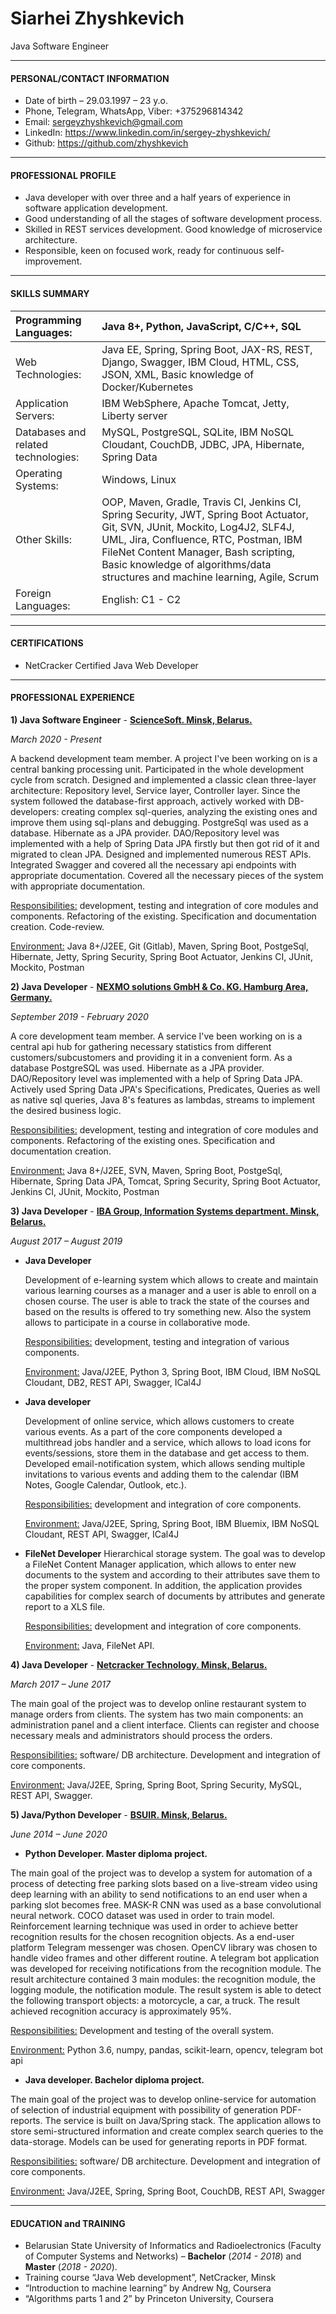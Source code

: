 # Siarhei Zhyshkevich

Java Software Engineer

---

#### PERSONAL/CONTACT INFORMATION

- Date of birth – 29.03.1997 – 23 y.o.
- Phone, Telegram, WhatsApp, Viber: +375296814342
- Email: [sergeyzhyshkevich@gmail.com](mailto:sergeyzhyshkevich@gmail.com)
- LinkedIn: https://www.linkedin.com/in/sergey-zhyshkevich/
- Github: https://github.com/zhyshkevich

---

#### PROFESSIONAL PROFILE

- Java developer with over three and a half years of experience in software application development. 
- Good understanding of all the stages of software development process.
- Skilled in REST services development. Good knowledge of microservice architecture.
- Responsible, keen on focused work, ready for continuous self-improvement.

---

#### SKILLS SUMMARY

| Programming Languages:              | Java 8+, Python, JavaScript, C/C++, SQL                      |
| :---------------------------------- | :----------------------------------------------------------- |
| Web Technologies:                   | Java EE, Spring, Spring Boot, JAX-RS, REST, Django, Swagger, IBM Cloud, HTML, CSS, JSON, XML, Basic knowledge of Docker/Kubernetes |
| Application Servers:                | IBM WebSphere, Apache Tomcat, Jetty, Liberty server          |
| Databases and related technologies: | MySQL, PostgreSQL, SQLite, IBM NoSQL Cloudant, CouchDB, JDBC, JPA, Hibernate, Spring Data |
| Operating Systems:                  | Windows, Linux                                               |
| Other Skills:                       | OOP, Maven, Gradle, Travis CI, Jenkins CI, Spring Security, JWT, Spring Boot Actuator, Git, SVN, JUnit, Mockito, Log4J2, SLF4J, UML, Jira, Confluence, RTC, Postman, IBM FileNet Content Manager, Bash scripting, Basic knowledge of algorithms/data structures and machine learning, Agile, Scrum |
| Foreign Languages:                  | English: C1 - C2                                             |

---

#### CERTIFICATIONS

- NetCracker Certified Java Web Developer

---

#### PROFESSIONAL EXPERIENCE

**1) Java Software Engineer**  - **<u>ScienceSoft. Minsk, Belarus.</u>**

*March 2020 - Present*

A backend development team member. A project I've been working on is a central banking processing unit. Participated in the whole development cycle from scratch. Designed and implemented a classic clean three-layer architecture: Repository level, Service layer, Controller layer. Since the system followed the database-first approach, actively worked with DB-developers: creating complex sql-queries, analyzing the existing ones and improve them using sql-plans and debugging. PostgreSql was used as a database. Hibernate as a JPA provider. DAO/Repository level was implemented with a help of Spring Data JPA firstly but then got rid of it and migrated to clean JPA. Designed and implemented numerous REST APIs. Integrated Swagger and covered all the necessary api endpoints with appropriate documentation. Covered all the necessary pieces of the system with appropriate documentation.

<u>Responsibilities:</u>	development, testing and integration of core modules and components. Refactoring of the existing. Specification and documentation creation. Code-review.

<u>Environment:</u>		 Java 8+/J2EE, Git (Gitlab), Maven, Spring Boot, PostgeSql, Hibernate, Jetty, Spring Security, Spring Boot Actuator, Jenkins CI, JUnit, Mockito, Postman 



**2) Java Developer**  - **<u>NEXMO solutions GmbH & Co. KG. Hamburg Area, Germany.</u>** 

*September 2019 - February 2020*

A core development team member. A service I've been working on is a central api hub for gathering necessary statistics from different customers/subcustomers and providing it in a convenient form.  As a database PostgreSQL was used. Hibernate as a JPA provider. DAO/Repository level was implemented with a help of Spring Data JPA. Actively used Spring Data JPA's Specifications, Predicates, Queries as well as native sql queries, Java 8's features as lambdas, streams to implement the desired business logic.

<u>Responsibilities:</u>	development, testing and integration of core modules and components. Refactoring of the existing ones. Specification and documentation creation.

<u>Environment:</u>		 Java 8+/J2EE, SVN, Maven, Spring Boot, PostgeSql, Hibernate, Spring Data JPA, Tomcat, Spring Security, Spring Boot Actuator, Jenkins CI, JUnit, Mockito, Postman 



**3) Java Developer** - **<u>IBA Group, Information Systems department. Minsk, Belarus.</u>**

*August 2017 – August 2019*

- **Java Developer**

  Development of e-learning system which allows to create and maintain various learning courses as a manager and a user is able to enroll on a chosen course. The user is able to track the state of the courses and based on the results is offered to try something new. Also the system allows to participate in a course in collaborative mode.

  <u>Responsibilities:</u>	development, testing and integration of various components.

  <u>Environment:</u>		 Java/J2EE, Python 3, Spring Boot, IBM Cloud, IBM NoSQL Cloudant, DB2, REST API, Swagger, ICal4J

 

- **Java developer**

  Development of online service, which allows customers to create various events. As a part of the core components developed a multithread jobs handler and a service, which allows to load icons for events/sessions, store them in the database and get access to them. Developed email-notification system, which allows sending multiple invitations to various events and adding them to the calendar (IBM Notes, Google Calendar, Outlook, etc.).

  <u>Responsibilities:</u>	development and integration of core components. 

  <u>Environment:</u>		 Java/J2EE, Spring, Spring Boot, IBM Bluemix, IBM NoSQL Cloudant, REST API, Swagger, ICal4J



- **FileNet Developer**
  Hierarchical storage system. The goal was to develop a FileNet Content Manager application, which allows to enter new documents to the system and according to their attributes save them to the proper system component. In addition, the application provides capabilities for complex search of documents by attributes and generate report to a XLS file.

  <u>Responsibilities:</u>	development and integration of core components. 

  <u>Environment:</u>		 Java, FileNet API.



**4) Java Developer** - **<u>Netcracker Technology. Minsk, Belarus.</u>**

*March 2017 – June 2017*

The main goal of the project was to develop online restaurant system to manage orders from clients. The system has two main components: an administration panel and a client interface. Clients can register and choose necessary meals and administrators should process the orders.

<u>Responsibilities:</u>	software/ DB architecture. Development and integration of core components.

<u>Environment:</u>		 Java/J2EE, Spring, Spring Boot, Spring Security, MySQL, REST API, Swagger.



**5) Java/Python Developer**  - **<u>BSUIR. Minsk, Belarus.</u>**

*June 2014 – June 2020*

- **Python Developer. Master diploma project.**

 The main goal of the project was to develop a system for automation of a process of detecting free parking slots based on a live-stream video using deep learning with an ability to send notifications to an end user when a parking slot becomes free. MASK-R CNN was used as a base convolutional neural network. COCO dataset was used in order to train model. Reinforcement learning technique was used in order to achieve better recognition results for the chosen recognition objects. As a end-user platform  Telegram messenger was chosen. OpenCV library was chosen to handle video frames and other different routine. A telegram bot application was developed for receiving notifications from the recognition module. The result architecture contained 3 main modules: the recognition module, the logging module, the notification module. The result system is able to detect the following transport objects: a motorcycle, a car, a truck. The result achieved recognition accuracy is approximately 95%.

 <u>Responsibilities:</u>	Development and testing of the overall system. 

 <u>Environment:</u>		 Python 3.6, numpy, pandas, scikit-learn, opencv, telegram bot api   

 

- **Java developer. Bachelor diploma project.**

 The main goal of the project was to develop online-service for automation of selection of industrial equipment with possibility of generation PDF-reports. The service is built on Java/Spring stack. The application allows to store semi-structured information and create complex search queries to the data-storage. Models can be used for generating reports in PDF format. 

 <u>Responsibilities:</u>	software/ DB architecture. Development and integration of core components. 

 <u>Environment:</u>		 Java/J2EE, Spring, Spring Boot, CouchDB, REST API, Swagger 

---

#### EDUCATION and TRAINING

- Belarusian State University of Informatics and Radioelectronics (Faculty of Computer Systems and Networks) – **Bachelor** (*2014 - 2018*) and **Master** (*2018 - 2020*).
- Training course “Java Web development”, NetCracker, Minsk
- “Introduction to machine learning” by Andrew Ng, Coursera
- “Algorithms parts 1 and 2” by Princeton University, Coursera